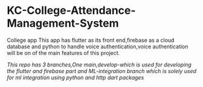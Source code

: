 # KC-College-Attendance-Management-System
College app
This app has flutter as its front end,firebase as a cloud database and python to handle voice authentication,voice authentication will be on of the main features of this project.




*This repo has 3 branches,One main,develop-which is used for developing the flutter and firebase part and ML-integration branch which is solely used for ml integration using python and http dart packages*
